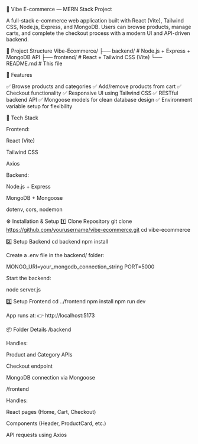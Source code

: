 🛒 Vibe E-commerce — MERN Stack Project

A full-stack e-commerce web application built with React (Vite), Tailwind CSS, Node.js, Express, and MongoDB.
Users can browse products, manage carts, and complete the checkout process with a modern UI and API-driven backend.

📁 Project Structure
Vibe-Ecommerce/
├── backend/        # Node.js + Express + MongoDB API
├── frontend/       # React + Tailwind CSS (Vite)
└── README.md       # This file

🚀 Features

✅ Browse products and categories
✅ Add/remove products from cart
✅ Checkout functionality
✅ Responsive UI using Tailwind CSS
✅ RESTful backend API
✅ Mongoose models for clean database design
✅ Environment variable setup for flexibility

🧩 Tech Stack

Frontend:

React (Vite)

Tailwind CSS

Axios


Backend:

Node.js + Express

MongoDB + Mongoose

dotenv, cors, nodemon

⚙️ Installation & Setup
1️⃣ Clone Repository
git clone https://github.com/yourusername/vibe-ecommerce.git
cd vibe-ecommerce

2️⃣ Setup Backend
cd backend
npm install

Create a .env file in the backend/ folder:

MONGO_URI=your_mongodb_connection_string
PORT=5000

Start the backend:

node server.js

3️⃣ Setup Frontend
cd ../frontend
npm install
npm run dev


App runs at:
👉 http://localhost:5173


📦 Folder Details
/backend

Handles:

Product and Category APIs

Checkout endpoint

MongoDB connection via Mongoose

/frontend

Handles:

React pages (Home, Cart, Checkout)

Components (Header, ProductCard, etc.)

API requests using Axios

